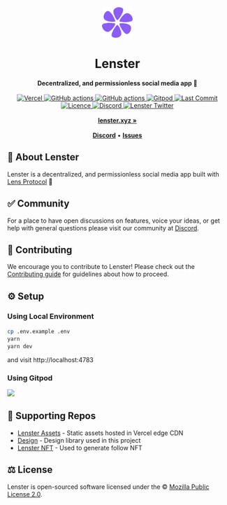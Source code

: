 <div align="center">
    <img src="public/logo.svg" height="70" alt="Lenster Logo">
    <h1>Lenster</h1>
    <strong>Decentralized, and permissionless social media app 🌿</strong>
</div>
<br>
<div align="center">
    <a href="https://vercel.com/lenster?utm_source=Lenster&utm_campaign=oss">
        <img src="https://therealsujitk-vercel-badge.vercel.app/?app=lenster" alt="Vercel">
    </a>
    <a href="https://github.com/lensterxyz/lenster/actions/workflows/ci.yml">
        <img src="https://github.com/lensterxyz/lenster/actions/workflows/ci.yml/badge.svg" alt="GitHub actions">
    </a>
    <a href="https://deepsource.io/gl/lenster/lenster">
        <img src="https://deepsource.io/gl/lenster/lenster.svg/?label=active+issues&show_trend=true" alt="GitHub actions">
    </a>
    <a href="https://gitpod.io/#https://gitlab.com/lenster/lenster/-/tree/main">
        <img src="https://img.shields.io/badge/setup-automated-blue?logo=gitpod" alt="Gitpod">
    </a>
    <a href="https://gitlab.com/lenster/lenster/-/commits/main">
        <img src="https://badgen.net/gitlab/last-commit/lenster/lenster" alt="Last Commit">
    </a>
    <a href="https://gitlab.com/lenster/lenster/-/blob/main/LICENSE">
        <img src="https://badgen.net/gitlab/license/lenster/lenster" alt="Licence">
    </a>
    <a href="https://discord.gg/B8eKhSSUwX">
        <img src="https://img.shields.io/discord/953679040722665512.svg?label=&logo=discord&logoColor=ffffff&color=7389D8&labelColor=6A7EC2" alt="Discord">
    </a>
    <a href="https://twitter.com/lensterxyz">
        <img src="https://img.shields.io/twitter/follow/lensterxyz?label=lensterxyz&style=flat&logo=twitter&color=1DA1F2" alt="Lenster Twitter">
    </a>
</div>
<div align="center">
    <br>
    <a href="https://lenster.xyz"><b>lenster.xyz »</b></a>
    <br><br>
    <a href="https://discord.gg/B8eKhSSUwX"><b>Discord</b></a>
    •
    <a href="https://gitlab.com/lenster/lenster/-/issues/new"><b>Issues</b></a>
</div>

## 🌿 About Lenster

Lenster is a decentralized, and permissionless social media app built with [Lens Protocol](http://lens.dev/) 🌿

## ✅ Community

For a place to have open discussions on features, voice your ideas, or get help with general questions please visit our community at [Discord](https://discord.gg/B8eKhSSUwX).

## 🤝 Contributing

We encourage you to contribute to Lenster! Please check out the [Contributing guide](CONTRIBUTING.md) for guidelines about how to proceed.

## ⚙️ Setup

### Using Local Environment

```sh
cp .env.example .env
yarn
yarn dev
```

and visit http://localhost:4783

### Using Gitpod

[<img src="https://gitpod.io/button/open-in-gitpod.svg" height="40">](https://gitpod.io/#https://gitlab.com/lenster/lenster)

## 🤝 Supporting Repos

- [Lenster Assets](https://gitlab.com/lenster/assets) - Static assets hosted in Vercel edge CDN
- [Design](https://gitlab.com/yo/design) - Design library used in this project
- [Lenster NFT](https://gitlab.com/lenster/nft) - Used to generate follow NFT

## ⚖️ License

Lenster is open-sourced software licensed under the © [Mozilla Public License 2.0](LICENSE).

